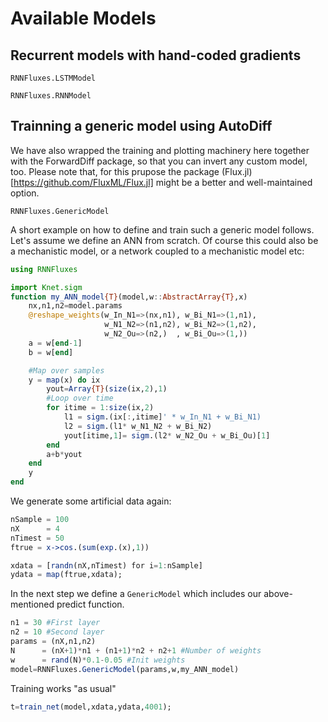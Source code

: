 # Available Models

## Recurrent models with hand-coded gradients

```@docs
RNNFluxes.LSTMModel
```

```@docs
RNNFluxes.RNNModel
```

## Trainning a generic model using AutoDiff

We have also wrapped the training and plotting machinery here together with the ForwardDiff package, so that you can invert any custom model, too. Please note that, for this prupose the package (Flux.jl)[https://github.com/FluxML/Flux.jl] might be a better and well-maintained option.  

```@docs
RNNFluxes.GenericModel
```

A short example on how to define and train such a generic model follows. Let's assume we define an ANN from scratch. Of course this could also be a mechanistic model, or a network coupled to a mechanistic model etc:

````julia
using RNNFluxes

import Knet.sigm
function my_ANN_model{T}(model,w::AbstractArray{T},x)
    nx,n1,n2=model.params
    @reshape_weights(w_In_N1=>(nx,n1), w_Bi_N1=>(1,n1),
                     w_N1_N2=>(n1,n2), w_Bi_N2=>(1,n2),
                     w_N2_Ou=>(n2,)  , w_Bi_Ou=>(1,))
    a = w[end-1]
    b = w[end]

    #Map over samples
    y = map(x) do ix
        yout=Array{T}(size(ix,2),1)
        #Loop over time
        for itime = 1:size(ix,2)
            l1 = sigm.(ix[:,itime]' * w_In_N1 + w_Bi_N1)
            l2 = sigm.(l1* w_N1_N2 + w_Bi_N2)
            yout[itime,1]= sigm.(l2* w_N2_Ou + w_Bi_Ou)[1]
        end
        a+b*yout
    end
    y
end
````

We generate some artificial data again:

````julia
nSample = 100
nX      = 4
nTimest = 50
ftrue = x->cos.(sum(exp.(x),1))

xdata = [randn(nX,nTimest) for i=1:nSample]
ydata = map(ftrue,xdata);
````

In the next step we define a `GenericModel` which includes our above-mentioned predict function.

````julia
n1 = 30 #First layer
n2 = 10 #Second layer
params = (nX,n1,n2)
N      = (nX+1)*n1 + (n1+1)*n2 + n2+1 #Number of weights
w      = rand(N)*0.1-0.05 #Init weights
model=RNNFluxes.GenericModel(params,w,my_ANN_model)
````


Training works "as usual"

````julia
t=train_net(model,xdata,ydata,4001);
````
